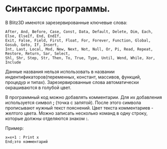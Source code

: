 # Синтаксис программы.

В Blitz3D имеются зарезервированные ключевые слова: 

```blitzbasic
After, And, Before, Case, Const, Data, Default, Delete, Dim, Each, Else, ElseIf, End, EndIf, 
Exit, False, Field, First, Float, For, Forever, Function, Global, Gosub, Goto, If, Insert, 
Int, Last, Local, Mod, New, Next, Not, Null, Or, Pi, Read, Repeat, Restore, Return, Sar, Select, 
Shl, Shr, Step, Str, Then, To, True, Type, Until, Wend, While, Xor, Include
```

Данные названия нельзя использовать в названии индентификаторов(переменных, констант, массивов, функций, процедур и типах). 
Зарезервированные слова автоматически окрашиваются в голубой цвет.

В программный код можно добавлять комментарии. Для их добавления используется символ **;** (точка с запятой). После этого символа прописывают нужный текст пояснений. Цвет текста комментариев - желтого цвета. Можно записать несколько команд в одну строку, которые должны отделяются знаком **:**.

Пример:
```blitzbasic
x=x+1 : Print x
End;это комментарий
```

